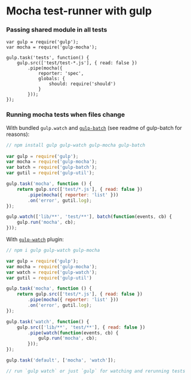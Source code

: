 # Mocha test-runner with gulp

### Passing shared module in all tests

```
var gulp = require('gulp');
var mocha = require('gulp-mocha');
 
gulp.task('tests', function() {
    gulp.src(['test/test-*.js'], { read: false })
        .pipe(mocha({
            reporter: 'spec',
            globals: {
                should: require('should')
            }
        }));
});
```

### Running mocha tests when files change

With bundled `gulp.watch` and [`gulp-batch`](https://github.com/floatdrop/gulp-batch) (see readme of gulp-batch for reasons):

```js
// npm install gulp gulp-watch gulp-mocha gulp-batch
 
var gulp = require('gulp');
var mocha = require('gulp-mocha');
var batch = require('gulp-batch');
var gutil = require('gulp-util');

gulp.task('mocha', function () {
    return gulp.src(['test/*.js'], { read: false })
        .pipe(mocha({ reporter: 'list' }))
        .on('error', gutil.log);
});

gulp.watch(['lib/**', 'test/**'], batch(function(events, cb) {
    gulp.run('mocha', cb);
}));
```

With [`gulp-watch`](https://github.com/floatdrop/gulp-watch) plugin:

```js
// npm i gulp gulp-watch gulp-mocha

var gulp = require('gulp');
var mocha = require('gulp-mocha');
var watch = require('gulp-watch');
var gutil = require('gulp-util')

gulp.task('mocha', function () {
    return gulp.src(['test/*.js'], { read: false })
        .pipe(mocha({ reporter: 'list' }))
        .on('error', gutil.log);
});

gulp.task('watch', function() {
    gulp.src(['lib/**', 'test/**'], { read: false })
        .pipe(watch(function(events, cb) {
            gulp.run('mocha', cb);
        }));
});

gulp.task('default', ['mocha', 'watch']);

// run `gulp watch` or just `gulp` for watching and rerunning tests
```
